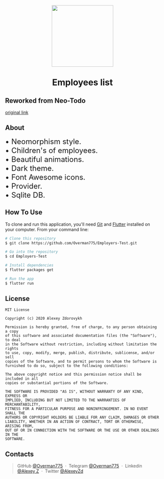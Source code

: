 <h1 align="center">
<img src="./assets/icon/icon.png" width="200"/></br></br>
Employees list
</h1>


## Reworked from Neo-Todo

[original link](https://github.com/Overman775/Neo-Todo) 

## About

<font size="+2"><p align="left">• Neomorphism style.</br>• Children's of employees.</br>• Beautiful animations.</br>• Dark theme.</br>• Font Awesome icons.</br>• Provider.</br>• Sqlite DB.</p></font>

## How To Use

To clone and run this application, you'll need [Git](https://git-scm.com) and [Flutter](https://flutter.dev/docs/get-started/install) installed on your computer. From your command line:

```bash
# Clone this repository
$ git clone https://github.com/Overman775/Employers-Test.git

# Go into the repository
$ cd Employers-Test

# Install dependencies
$ flutter packages get

# Run the app
$ flutter run
```


</details>

## License

```
MIT License

Copyright (c) 2020 Alexey Zdorovykh

Permission is hereby granted, free of charge, to any person obtaining a copy
of this software and associated documentation files (the "Software"), to deal
in the Software without restriction, including without limitation the rights
to use, copy, modify, merge, publish, distribute, sublicense, and/or sell
copies of the Software, and to permit persons to whom the Software is
furnished to do so, subject to the following conditions:

The above copyright notice and this permission notice shall be included in all
copies or substantial portions of the Software.

THE SOFTWARE IS PROVIDED "AS IS", WITHOUT WARRANTY OF ANY KIND, EXPRESS OR
IMPLIED, INCLUDING BUT NOT LIMITED TO THE WARRANTIES OF MERCHANTABILITY,
FITNESS FOR A PARTICULAR PURPOSE AND NONINFRINGEMENT. IN NO EVENT SHALL THE
AUTHORS OR COPYRIGHT HOLDERS BE LIABLE FOR ANY CLAIM, DAMAGES OR OTHER
LIABILITY, WHETHER IN AN ACTION OF CONTRACT, TORT OR OTHERWISE, ARISING FROM,
OUT OF OR IN CONNECTION WITH THE SOFTWARE OR THE USE OR OTHER DEALINGS IN THE
SOFTWARE.
```

## Contacts

> GitHub [@Overman775](https://github.com/Overman775) &nbsp;&middot;&nbsp;
> Telegram [@Overman775](https://t.me/Overman775) &nbsp;&middot;&nbsp;
> Linkedin [@Alexey Z](https://www.linkedin.com/in/overman775/) &nbsp;&middot;&nbsp;
> Twitter [@AlexeyZd](https://twitter.com/AlexeyZd)
